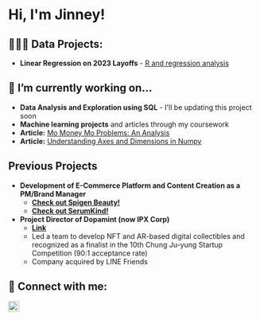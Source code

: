 <h1>Hi, I'm Jinney! <br/>

<h2>👩🏻‍💻 Data Projects:</h2>
<ul>
  <li><b>Linear Regression on 2023 Layoffs</b>
    - <a href="https://github.com/jinney-hong/portfolio/tree/main/Linear%20Regression%20on%202023%20Layoffs" target="_blank"> R and regression analysis</a>
  </li>
</ul>

<h2>🔭 I’m currently working on...</h2>
<ul>
  <li><b>Data Analysis and Exploration using SQL</b> - I'll be updating this project soon</li>
  <li><b>Machine learning projects</b> and articles through my coursework</li>
  <li><b>Article:</b> <a href="https://statsig.substack.com/p/mo-money-mo-problems-an-analysis" target="_blank">Mo Money Mo Problems: An Analysis</a></li>
  <li><b>Article:</b> <a href="https://statsig.substack.com/publish/post/155922263" target="_blank">Understanding Axes and Dimensions in Numpy</a></li>
</ul>

<h2>Previous Projects</h2>
<ul>
  <li><b>Development of E-Commerce Platform and Content Creation as a PM/Brand Manager</b>
    <ul>
      <li><b><a href="https://spigenbeauty.com" target="_blank">Check out Spigen Beauty!</a></b></li>
      <li><b><a href="https://serumkind.co.kr/?srsltid=AfmBOooHd0T1Tbo0guGd-i7DxmjZR51lSH3v07i6cqUtsI6ahFJbHitm" target="_blank">Check out SerumKind!</a></b></li>
    </ul>
  </li>
  <li><b>Project Director of Dopamint (now IPX Corp)</b>
    <ul>
      <li><b><a href="https://www.ipxcorp.com/" target="_blank">Link</a></b></li>
      <li>Led a team to develop NFT and AR-based digital collectibles and recognized as a finalist in the 10th Chung Ju-yung Startup Competition (90:1 acceptance rate)</li>
      <li>Company acquired by LINE Friends</li>
    </ul>
  </li>
</ul>

<h2>🤳 Connect with me:</h2>
<a href="https://linkedin.com/in/jinney-hong" target="_blank">
  <img align="left" alt="Jinney Hong | LinkedIn" width="22px" src="https://cdn.jsdelivr.net/npm/simple-icons@v3/icons/linkedin.svg" />
</a>
